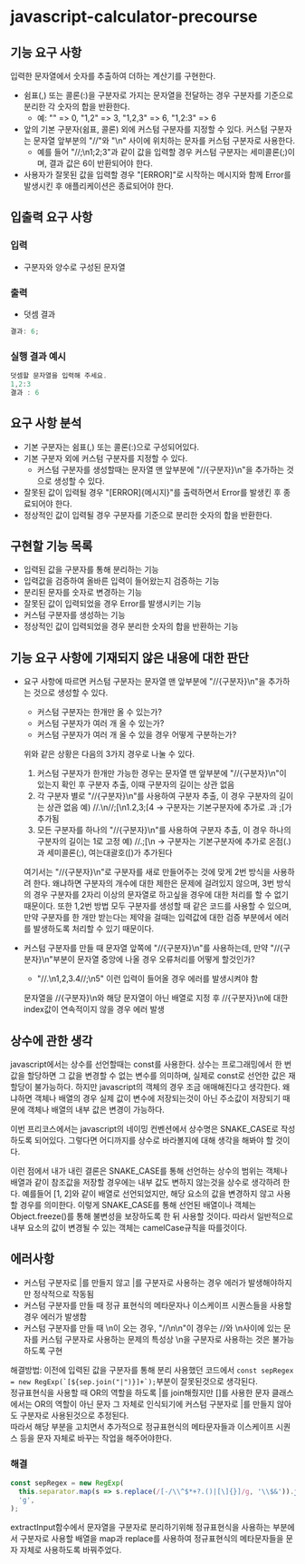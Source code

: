 # javascript-calculator-precourse

## 기능 요구 사항

입력한 문자열에서 숫자를 추출하여 더하는 계산기를 구현한다.

- 쉼표(,) 또는 콜론(:)을 구분자로 가지는 문자열을 전달하는 경우 구분자를 기준으로 분리한 각 숫자의 합을 반환한다.
  - 예: "" => 0, "1,2" => 3, "1,2,3" => 6, "1,2:3" => 6
- 앞의 기본 구분자(쉼표, 콜론) 외에 커스텀 구분자를 지정할 수 있다. 커스텀 구분자는 문자열 앞부분의 "//"와 "\n" 사이에 위치하는 문자를 커스텀 구분자로 사용한다.
  - 예를 들어 "//;\n1;2;3"과 같이 값을 입력할 경우 커스텀 구분자는 세미콜론(;)이며, 결과 값은 6이 반환되어야 한다.
- 사용자가 잘못된 값을 입력할 경우 "[ERROR]"로 시작하는 메시지와 함께 Error를 발생시킨 후 애플리케이션은 종료되어야 한다.

## 입출력 요구 사항

### 입력

- 구분자와 양수로 구성된 문자열

### 출력

- 덧셈 결과

```javascript
결과: 6;
```

### 실행 결과 예시

```javascript
덧셈할 문자열을 입력해 주세요.
1,2:3
결과 : 6
```

## 요구 사항 분석

- 기본 구분자는 쉼표(,) 또는 콜론(:)으로 구성되어있다.
- 기본 구분자 외에 커스텀 구분자를 지정할 수 있다.
  - 커스텀 구분자를 생성할때는 문자열 맨 앞부분에 "//{구분자}\n"을 추가하는 것으로 생성할 수 있다.
- 잘못된 값이 입력될 경우 "[ERROR]{메시지}"를 출력하면서 Error를 발생킨 후 종료되어야 한다.
- 정상적인 값이 입력될 경우 구분자를 기준으로 분리한 숫자의 합을 반환한다.

## 구현할 기능 목록

- 입력된 값을 구분자를 통해 분리하는 기능
- 입력값을 검증하여 올바른 입력이 들어왔는지 검증하는 기능
- 분리된 문자를 숫자로 변경하는 기능
- 잘못된 값이 입력되었을 경우 Error를 발생시키는 기능
- 커스텀 구분자를 생성하는 기능
- 정상적인 값이 입력되었을 경우 분리한 숫자의 합을 반환하는 기능

## 기능 요구 사항에 기재되지 않은 내용에 대한 판단

- 요구 사항에 따르면 커스텀 구분자는 문자열 맨 앞부분에 "//{구분자}\n"을 추가하는 것으로 생성할 수 있다.

  - 커스텀 구분자는 한개만 올 수 있는가?
  - 커스텀 구분자가 여러 개 올 수 있는가?
  - 커스텀 구분자가 여러 개 올 수 있을 경우 어떻게 구분하는가?

  위와 같은 상황은 다음의 3가지 경우로 나눌 수 있다.

  1. 커스텀 구분자가 한개만 가능한 경우는 문자열 맨 앞부분에 "//{구분자}\n"이 있는지 확인 후 구분자 추출, 이때 구분자의 길이는 상관 없음
  2. 각 구분자 별로 "//{구분자}\n"를 사용하여 구분자 추출, 이 경우 구분자의 길이는 상관 없음 예) //.\n//;[\n1.2,3;[4 -> 구분자는 기본구분자에 추가로 .과 ;[가 추가됨
  3. 모든 구분자를 하나의 "//{구분자}\n"를 사용하여 구분자 추출, 이 경우 하나의 구분자의 길이는 1로 고정 예) //.;[\n -> 구분자는 기본구분자에 추가로 온점(.)과 세미콜론(;), 여는대괄호([)가 추가된다

  여기서는 "//{구분자}\n"로 구분자를 새로 만들어주는 것에 맞게 2번 방식을 사용하려 한다. 왜냐하면 구분자의 개수에 대한 제한은 문제에 걸려있지 않으며, 3번 방식의 경우 구분자를 2자리 이상의 문자열로 하고싶을 경우에 대한 처리를 할 수 없기 때문이다. 또한 1,2번 방법 모두 구분자를 생성할 때 같은 코드를 사용할 수 있으며, 만약 구분자를 한 개만 받는다는 제약을 걸때는 입력값에 대한 검증 부분에서 에러를 발생하도록 처리할 수 있기 때문이다.

- 커스텀 구분자를 만들 때 문자열 앞쪽에 "//{구분자}\n"를 사용하는데, 만약 "//{구분자}\n"부분이 문자열 중앙에 나올 경우 오류처리를 어떻게 할것인가?

  - "//.\n1,2,3.4//;\n5" 이런 입력이 들어올 경우 에러를 발생시켜야 함

  문자열을 //{구분자}\n와 해당 문자열이 아닌 배열로 지정 후 //{구분자}\n에 대한 index값이 연속적이지 않을 경우 에러 발생

## 상수에 관한 생각

javascript에서는 상수를 선언할때는 const를 사용한다. 상수는 프로그래밍에서 한 번 값을 할당하면 그 값을 변경할 수 없는 변수를 의미하며, 실제로 const로 선언한 값은 재할당이 불가능하다. 하지만 javascript의 객체의 경우 조금 애매해진다고 생각한다. 왜냐하면 객체나 배열의 경우 실제 값이 변수에 저장되는것이 아닌 주소값이 저장되기 때문에 객체나 배열의 내부 값은 변경이 가능하다.

이번 프리코스에서는 javascript의 네이밍 컨벤션에서 상수명은 SNAKE_CASE로 작성하도록 되어있다. 그렇다면 어디까지를 상수로 바라볼지에 대해 생각을 해봐야 할 것이다.

이런 점에서 내가 내린 결론은 SNAKE_CASE를 통해 선언하는 상수의 범위는 객체나 배열과 같이 참조값을 저장할 경우에는 내부 값도 변하지 않는것을 상수로 생각하려 한다. 예를들어 [1, 2]와 같이 배열로 선언되었지만, 해당 요소의 값을 변경하지 않고 사용할 경우를 의미한다. 이렇게 SNAKE_CASE를 통해 선언된 배열이나 객체는 Object.freeze()를 통해 불변성을 보장하도록 한 뒤 사용할 것이다. 따라서 일반적으로 내부 요소의 값이 변경될 수 있는 객체는 camelCase규칙을 따를것이다.

## 에러사항

- 커스텀 구분자로 |를 만들지 않고 |를 구분자로 사용하는 경우 에러가 발생해야하지만 정삭적으로 작동됨
- 커스텀 구분자를 만들 때 정규 표현식의 메타문자나 이스케이프 시퀀스들을 사용할 경우 에러가 발생함
- 커스텀 구분자를 만들 때 \n이 오는 경우, "//\n\n"이 경우는 //와 \n사이에 있는 문자를 커스텀 구분자로 사용하는 문제의 특성상 \n을 구분자로 사용하는 것은 불가능하도록 구현

해결방법: 이전에 입력된 값을 구분자를 통해 분리 사용했던 코드에서 ``const sepRegex = new RegExp(`[${sep.join("|")}]+`);``부분이 잘못된것으로 생각된다.  
정규표현식을 사용할 때 OR의 역할을 하도록 |를 join해줬지만 []를 사용한 문자 클래스에서는 OR의 역할이 아닌 문자 그 자체로 인식되기에 커스텀 구분자로 |를 만들지 않아도 구분자로 사용된것으로 추정된다.  
따라서 해당 부분을 고치면서 추가적으로 정규표현식의 메타문자들과 이스케이프 시퀀스 등을 문자 자체로 바꾸는 작업을 해주어야한다.

### 해결

```javascript
const sepRegex = new RegExp(
  this.separator.map(s => s.replace(/[-/\\^$*+?.()|[\]{}]/g, '\\$&')).join('|'),
  'g',
);
```

extractInput함수에서 문자열을 구분자로 분리하기위해 정규표현식을 사용하는 부분에서 구분자로 사용할 배열을 map과 replace를 사용하여 정규표현식의 메타문자들을 문자 자체로 사용하도록 바꿔주었다.
